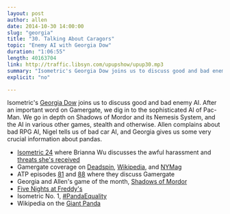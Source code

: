 ```yaml
---
layout: post
author: allen
date: 2014-10-30 14:00:00
slug: "georgia"
title: "30. Talking About Caragors"
topic: "Enemy AI with Georgia Dow"
duration: "1:06:55"
length: 40163704
link: http://traffic.libsyn.com/upupshow/upup30.mp3
summary: "Isometric's Georgia Dow joins us to discuss good and bad enemy AI. After an important word on Gamergate, we dig in to the sophisticated AI of Pac-Man. We go in depth on Shadows of Mordor and its Nemesis System, and the AI in various other games, stealth and otherwise. Allen complains about bad RPG AI, Nigel tells us a tale of bad car AI, and Georgia gives us some very crucial information about pandas."
explicit: "no"

---
```


Isometric's [Georgia Dow](https://twitter.com/Georgia_Dow) joins us to discuss good and bad enemy AI. After an important word on Gamergate, we dig in to the sophisticated AI of Pac-Man. We go in depth on Shadows of Mordor and its Nemesis System, and the AI in various other games, stealth and otherwise. Allen complains about bad RPG AI, Nigel tells us of bad car AI, and Georgia gives us some very crucial information about pandas.

- [Isometric 24](http://5by5.tv/isometric/24) where Brianna Wu discusses the awful harassment and [threats she's received](http://kotaku.com/another-woman-in-gaming-flees-home-following-death-thre-1645280338)
- Gamergate coverage on [Deadspin](http://deadspin.com/the-future-of-the-culture-wars-is-here-and-its-gamerga-1646145844), [Wikipedia](http://en.wikipedia.org/wiki/Gamergate_controversy), and [NYMag](http://nymag.com/scienceofus/2014/10/gamergate-should-stop-lying-to-itself.html)
- ATP episodes [81](http://atp.fm/episodes/81) and [88](http://atp.fm/episodes/88) where they discuss Gamergate
- Georgia and Allen's game of the month, [Shadows of Mordor](http://www.polygon.com/game/middle-earth-shadow-of-mordor/15758)
- [Five Nights at Freddy's](http://steamcommunity.com/sharedfiles/filedetails/?id=270684111)
- Isometric No. 1, [#PandaEquality](http://5by5.tv/isometric/1)
- Wikipedia on the [Giant Panda](http://en.wikipedia.org/wiki/Giant_panda)